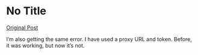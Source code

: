 # No Title

[Original Post](https://discourse.onlinedegree.iitm.ac.in/t/164277/364)

<p>I’m also getting the same error. I have used a proxy URL and token. Before, it was working, but now it’s not.</p>